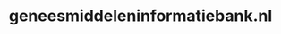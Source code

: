 ---
layout: post
title:  "geneesmiddeleninformatiebank.nl"
internal_url:  "/dutchgov/geneesmiddeleninformatiebank.nl.html"
categories: dutchgov
---